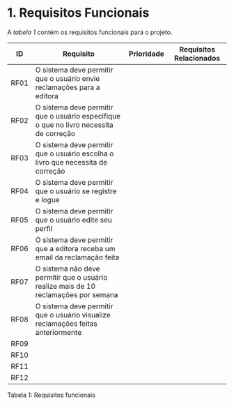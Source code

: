 # 1. Requisitos Funcionais

A *tabela 1* contém os requisitos funcionais para o projeto.

  ID  |       Requisito       | Prioridade | Requisitos Relacionados
 -----|-----------------------|------------|------------------------
 RF01 |O sistema deve permitir que o usuário envie reclamações para a editora|            |
 RF02 |O sistema deve permitir que o usuário especifique o que no livro necessita de correção|            |
 RF03 |O sistema deve permitir que o usuário escolha o livro que necessita de correção|            |
 RF04 |O sistema deve permitir que o usuário se registre e logue|            |
 RF05 |O sistema deve permitir que o usuário edite seu perfil|            |
 RF06 |O sistema deve permitir que a editora receba um email da reclamação feita|            |     
 RF07 |O sistema não deve permitir que o usuário realize mais de 10 reclamações por semana|            |
 RF08 |O sistema deve permitir que o usuário visualize reclamações feitas anteriormente|            |
 RF09 |                       |            |
 RF10 |                       |            |
 RF11 |                       |            |
 RF12 |                       |            |      

Tabela 1: Requisitos funcionais
      
